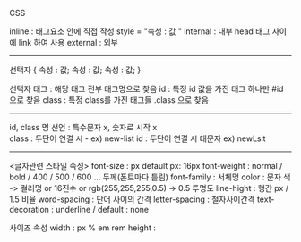 CSS

inline : 태그요소 안에 직접 작성 style = "속성 : 값 "
internal : 내부 head 태그 사이에 link 하여 사용
external : 외부

---

선택자 {
속성 : 값;
속성 : 값;
속성 : 값;
}

선택자
태그 : 해당 태그 전부 태그명으로 찾음
id : 특정 id 값을 가진 태그 하나만 #id 으로 찾음
class : 특정 class를 가진 태그들 .class 으로 찾음

---

id, class 명 선언 : 특수문자 x, 숫자로 시작 x  
class : 두단어 연결 시 - ex) new-list
id : 두단어 연결 시 대문자 ex) newLsit

---

<글자관련 스타일 속성>
font-size : px default px: 16px
font-weight : normal / bold / 400 / 500 / 600 ... 두께(폰트마다 틀림)
font-family : 서체명
color : 문자 색 -> 컬러명 or 16진수 or rgb(255,255,255,0.5) -> 0.5 투명도
line-hight : 행간 px / 1.5 비율
word-spacing : 단어 사이의 간격
letter-spacing : 철자사이간격
text-decoration : underline / default : none

사이즈 속성
width : px % em rem
height :

